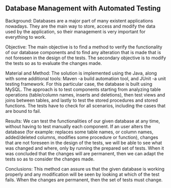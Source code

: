 ## Database Management with Automated Testing

Background: Databases are a major part of many existent applications nowadays. They are the main way to store, access and modify the data used by the application, so their management is very important for everything to work.


Objective: The main objective is to find a method to verify the functionality of our database components and to find any alteration that is made that is not foreseen in the design of the tests. The secondary objective is to modify the tests so as to evaluate the changes made.


Material and Method: The solution is implemented using the Java, along with some additional tools: Maven -a build automation tool, and JUnit -a unit testing framework. For this particular case, the database is built using MySQL. The approach is to test components starting from analyzing table operations (table/column names, inserts and deletions), then test views and joins between tables, and lastly to test the stored procedures and stored functions. The tests have to check for all scenarios, including the cases that are bound to fail.


Results: We can test the functionalities of our given database at any time, without having to test manually each component.
If an user alters the database (for example: replaces some table names, or column names, added/deleted columns, modifies some procedure or function), changes that are not foreseen in the design of the tests, we will be able to see what was changed and where, only by running the prepared set of tests. When it was concluded that the changes will are permanent, then we can adapt the tests so as to consider the changes made.


Conclusions: This method can assure us that the given database is working properly and any modification will be seen by looking at which of the test fails. When the changes are permanent, then the set of tests must change.
